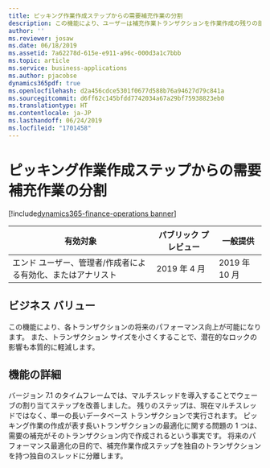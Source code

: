```yaml
---
title: ピッキング作業作成ステップからの需要補充作業の分割
description: この機能により、ユーザーは補充作業トランザクションを作業作成の残りの部分から分離することができます。
author: ''
ms.reviewer: josaw
ms.date: 06/18/2019
ms.assetid: 7a62278d-615e-e911-a96c-000d3a1c7bbb
ms.topic: article
ms.service: business-applications
ms.author: pjacobse
dynamics365pdf: true
ms.openlocfilehash: d2a456cdce5301f0677d588b76a94627d79c841a
ms.sourcegitcommit: d6ff62c145bfdd7742034a67a29bf75938823eb0
ms.translationtype: HT
ms.contentlocale: ja-JP
ms.lasthandoff: 06/24/2019
ms.locfileid: "1701458"
---
```

# <a name="split-demand-replenishment-work-from-create-pick-work-step"></a>ピッキング作業作成ステップからの需要補充作業の分割
[!include[dynamics365-finance-operations banner](../includes/dynamics365-finance-operations.md)]

| 有効対象    |  パブリック プレビュー | 一般提供 | 
| ---------- | ---------- |---------- |
|エンド ユーザー、管理者/作成者による有効化、またはアナリスト|2019 年 4 月| 2019 年 10 月|


## <a name="business-value"></a>ビジネス バリュー
<!-- bv start -->
この機能により、各トランザクションの将来のパフォーマンス向上が可能になります。 また、トランザクション サイズを小さくすることで、潜在的なロックの影響も本質的に軽減します。
<!-- bv end -->



## <a name="feature-details"></a>機能の詳細
<!--feature detail start -->
バージョン 7.1 のタイムフレームでは、マルチスレッドを導入することでウェーブの割り当てステップを改善しました。 残りのステップは、現在マルチスレッドではなく、単一の長いデータベース トランザクションで実行されます。 ピッキング作業の作成が表す長いトランザクションの最適化に関する問題の 1 つは、需要の補充がそのトランザクション内で作成されるという事実です。 将来のパフォーマンス最適化の目的で、補充作業作成ステップを独自のトランザクションを持つ独自のスレッドに分離します。
<!--feature detail end -->










